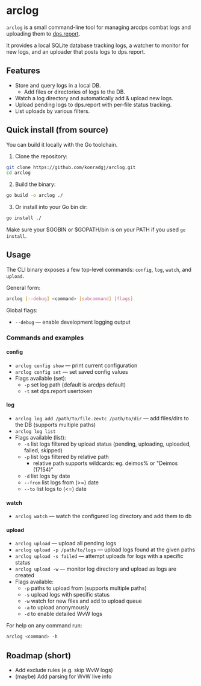 # arclog

`arclog` is a small command-line tool for managing arcdps combat logs and uploading them to [dps.report](https://dps.report).

It provides a local SQLite database tracking logs, a watcher to monitor for new logs, and an uploader that posts logs to dps.report.

## Features

- Store and query logs in a local DB.
  - Add files or directories of logs to the DB.
- Watch a log directory and automatically add & upload new logs.
- Upload pending logs to dps.report with per-file status tracking.
- List uploads by various filters.

## Quick install (from source)

You can build it locally with the Go toolchain.

1. Clone the repository:

```bash
git clone https://github.com/konradgj/arclog.git
cd arclog
```

2. Build the binary:

```bash
go build -o arclog ./
```

3. Or install into your Go bin dir:

```bash
go install ./
```

Make sure your $GOBIN or $GOPATH/bin is on your PATH if you used `go install`.

## Usage

The CLI binary exposes a few top-level commands: `config`, `log`, `watch`, and `upload`.

General form:

```bash
arclog [--debug] <command> [subcommand] [flags]
```

Global flags:
- `--debug` — enable development logging output

### Commands and examples

#### config
- `arclog config show` — print current configuration
- `arclog config set` — set saved config values
- Flags available (set):
  - `-p` set log path (default is arcdps default)
  - `-t` set dps.report usertoken

#### log
- `arclog log add /path/to/file.zevtc /path/to/dir` — add files/dirs to the DB (supports multiple paths)
- `arclog log list` 
- Flags available (list):
  - `-s` list logs filtered by upload status (pending, uploading, uploaded, failed, skipped)
  - `-p` list logs filtered by relative path
    - relative path supports wildcards: eg. deimos% or "Deimos (17154)"
  - `-d` list logs by date
  - `--from` list logs from (>=) date
  - `--to` list logs to (<=) date

#### watch
- `arclog watch` — watch the configured log directory and add them to db

#### upload
- `arclog upload` — upload all pending logs
- `arclog upload -p /path/to/logs` — upload logs found at the given paths
- `arclog upload -s failed` — attempt uploads for logs with a specific status
- `arclog upload -w` — monitor log directory and upload as logs are created
- Flags available: 
  - `-p` paths to upload from (supports multiple paths)
  - `-s` upload logs with specific status
  - `-w` watch for new files and add to upload queue
  - `-a` to upload anonymously
  - `-d` to enable detailed WvW logs

For help on any command run:

```bash
arclog <command> -h
```

## Roadmap (short)

- Add exclude rules (e.g. skip WvW logs)
- (maybe) Add parsing for WvW live info

